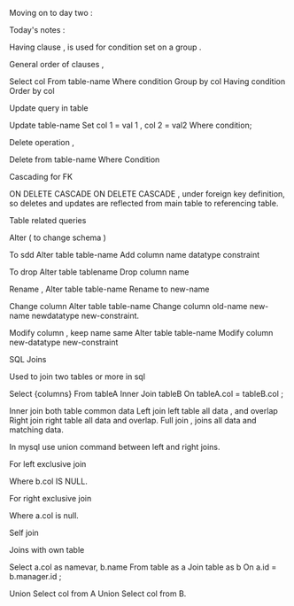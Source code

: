 Moving on to day two : 

Today's notes : 

Having clause , is used for condition set on a group .

General order of clauses ,

Select col
From table-name
Where condition
Group by col
Having condition
Order by col

Update query in table

Update table-name
Set col 1 = val 1 , col 2 = val2
Where condition;

Delete operation ,

Delete from table-name
Where Condition

Cascading for FK

ON DELETE CASCADE
ON DELETE CASCADE , under foreign key definition, so deletes and updates are reflected	from main table to referencing	table.

Table related queries


Alter ( to change schema )

To sdd
Alter table table-name
Add column name datatype constraint

To drop
Alter table tablename
Drop column name

Rename ,
Alter table table-name
Rename to new-name

Change column
Alter table table-name
Change column old-name new-name newdatatype new-constraint.

Modify column , keep name	same
Alter table table-name
Modify column new-datatype new-constraint


SQL Joins

Used to join two tables or more in sql

Select {columns}
From tableA
Inner Join tableB
On tableA.col = tableB.col ;

Inner join both table common data
Left join left table all data , and overlap
Right join  right table all data and overlap.
Full join , joins all data and matching data.

In mysql use union command between left and right joins.

For left exclusive join

Where b.col IS NULL.

For right exclusive join

Where a.col is null.

Self join

Joins with own table

Select a.col as namevar, b.name
From table as a
Join table as b
On a.id = b.manager.id ;

Union
Select col from A
Union
Select col from B.